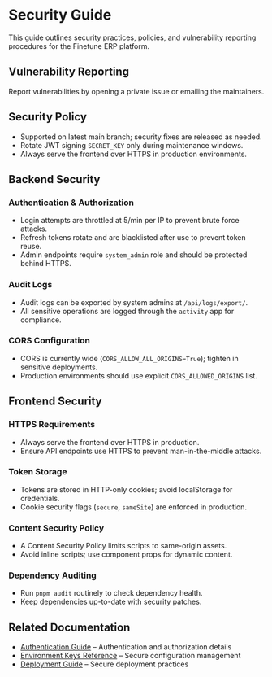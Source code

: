 # Security Guide

This guide outlines security practices, policies, and vulnerability reporting procedures for the Finetune ERP platform.

## Vulnerability Reporting

Report vulnerabilities by opening a private issue or emailing the maintainers.

## Security Policy

- Supported on latest main branch; security fixes are released as needed.
- Rotate JWT signing `SECRET_KEY` only during maintenance windows.
- Always serve the frontend over HTTPS in production environments.

## Backend Security

### Authentication & Authorization

- Login attempts are throttled at 5/min per IP to prevent brute force attacks.
- Refresh tokens rotate and are blacklisted after use to prevent token reuse.
- Admin endpoints require `system_admin` role and should be protected behind HTTPS.

### Audit Logs

- Audit logs can be exported by system admins at `/api/logs/export/`.
- All sensitive operations are logged through the `activity` app for compliance.

### CORS Configuration

- CORS is currently wide (`CORS_ALLOW_ALL_ORIGINS=True`); tighten in sensitive deployments.
- Production environments should use explicit `CORS_ALLOWED_ORIGINS` list.

## Frontend Security

### HTTPS Requirements

- Always serve the frontend over HTTPS in production.
- Ensure API endpoints use HTTPS to prevent man-in-the-middle attacks.

### Token Storage

- Tokens are stored in HTTP-only cookies; avoid localStorage for credentials.
- Cookie security flags (`secure`, `sameSite`) are enforced in production.

### Content Security Policy

- A Content Security Policy limits scripts to same-origin assets.
- Avoid inline scripts; use component props for dynamic content.

### Dependency Auditing

- Run `pnpm audit` routinely to check dependency health.
- Keep dependencies up-to-date with security patches.

## Related Documentation

- [Authentication Guide](AUTHENTICATION.md) – Authentication and authorization details
- [Environment Keys Reference](reference/ENVIRONMENT_KEYS.md) – Secure configuration management
- [Deployment Guide](DEPLOYMENT.md) – Secure deployment practices

